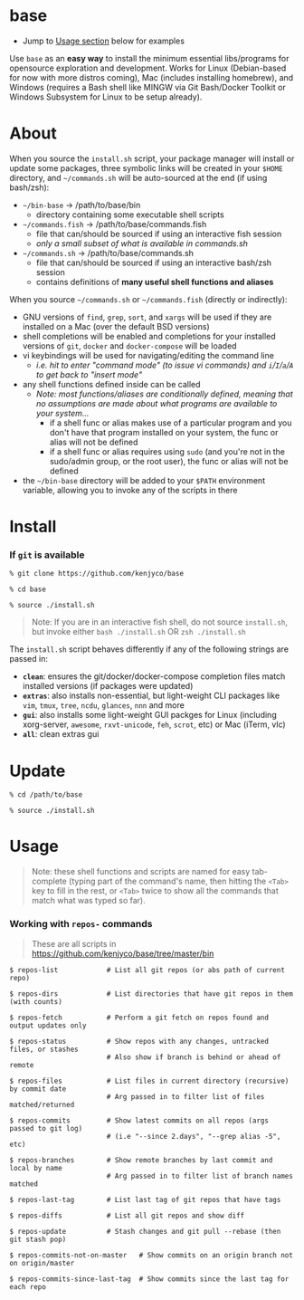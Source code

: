 base
====

- Jump to [Usage section](https://github.com/kenjyco/base/blob/master/README.md#usage)
  below for examples

Use `base` as an **easy way** to install the minimum essential libs/programs
for opensource exploration and development. Works for Linux (Debian-based
for now with more distros coming), Mac (includes installing homebrew), and
Windows (requires a Bash shell like MINGW via Git Bash/Docker Toolkit or
Windows Subsystem for Linux to be setup already).

# About

When you source the `install.sh` script, your package manager will install
or update some packages, three symbolic links will be created in your
`$HOME` directory, and `~/commands.sh` will be auto-sourced at the end
(if using bash/zsh):

- `~/bin-base` -> /path/to/base/bin
    - directory containing some executable shell scripts
- `~/commands.fish` -> /path/to/base/commands.fish
    - file that can/should be sourced if using an interactive fish session
    - *only a small subset of what is available in commands.sh*
- `~/commands.sh` -> /path/to/base/commands.sh
    - file that can/should be sourced if using an interactive bash/zsh session
    - contains definitions of **many useful shell functions and aliases**

When you source `~/commands.sh` or `~/commands.fish` (directly or indirectly):

- GNU versions of `find`, `grep`, `sort`, and `xargs` will be used if they are
  installed on a Mac (over the default BSD versions)
- shell completions will be enabled and completions for your installed versions
  of `git`, `docker` and `docker-compose` will be loaded
- vi keybindings will be used for navigating/editing the command line
    - *i.e. hit <Esc> to enter "command mode" (to issue vi commands) and
      `i`/`I`/`a`/`A` to get back to "insert mode"*
- any shell functions defined inside can be called
    - *Note: most functions/aliases are conditionally defined, meaning that
      no assumptions are made about what programs are available to your
      system...*
        - if a shell func or alias makes use of a particular program and you
          don't have that program installed on your system, the func or alias
          will not be defined
        - if a shell func or alias requires using `sudo` (and you're not in
          the sudo/admin group, or the root user), the func or alias will not
          be defined
- the `~/bin-base` directory will be added to your `$PATH` environment variable,
  allowing you to invoke any of the scripts in there

# Install

### If `git` is available

```
% git clone https://github.com/kenjyco/base

% cd base

% source ./install.sh
```

> Note: If you are in an interactive fish shell, do not source `install.sh`, but
> invoke either `bash ./install.sh` OR `zsh ./install.sh`

The `install.sh` script behaves differently if any of the following strings are
passed in:

- **`clean`**: ensures the git/docker/docker-compose completion files match
  installed versions (if packages were updated)
- **`extras`**: also installs non-essential, but light-weight CLI packages like
  `vim`, `tmux`, `tree`, `ncdu`, `glances`, `nnn` and more
- **`gui`**: also installs some light-weight GUI packges for Linux (including
  xorg-server, `awesome`, `rxvt-unicode`, `feh`, `scrot`, etc) or Mac (iTerm, vlc)
- **`all`**: clean extras gui

# Update

```
% cd /path/to/base

% source ./install.sh
```

# Usage

> Note: these shell functions and scripts are named for easy tab-complete
> (typing part of the command's name, then hitting the `<Tab>` key to fill in
> the rest, or `<Tab>` twice to show all the commands that match what was typed
> so far).

### Working with `repos-` commands

> These are all scripts in <https://github.com/kenjyco/base/tree/master/bin>

```
$ repos-list            # List all git repos (or abs path of current repo)

$ repos-dirs            # List directories that have git repos in them (with counts)

$ repos-fetch           # Perform a git fetch on repos found and output updates only

$ repos-status          # Show repos with any changes, untracked files, or stashes
                        # Also show if branch is behind or ahead of remote

$ repos-files           # List files in current directory (recursive) by commit date
                        # Arg passed in to filter list of files matched/returned

$ repos-commits         # Show latest commits on all repos (args passed to git log)
                        # (i.e "--since 2.days", "--grep alias -5", etc)

$ repos-branches        # Show remote branches by last commit and local by name
                        # Arg passed in to filter list of branch names matched

$ repos-last-tag        # List last tag of git repos that have tags

$ repos-diffs           # List all git repos and show diff

$ repos-update          # Stash changes and git pull --rebase (then git stash pop)

$ repos-commits-not-on-master   # Show commits on an origin branch not on origin/master

$ repos-commits-since-last-tag  # Show commits since the last tag for each repo
```
